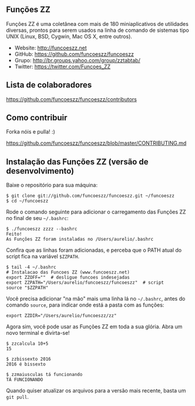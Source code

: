 ## Funções ZZ

Funções ZZ é uma coletânea com mais de 180 miniaplicativos de utilidades diversas, prontos para serem usados na linha de comando de sistemas tipo UNIX (Linux, BSD, Cygwin, Mac OS X, entre outros).

- Website: http://funcoeszz.net
- GitHub: https://github.com/funcoeszz/funcoeszz
- Grupo: http://br.groups.yahoo.com/group/zztabtab/
- Twitter: https://twitter.com/Funcoes_ZZ


## Lista de colaboradores

https://github.com/funcoeszz/funcoeszz/contributors


## Como contribuir

Forka nóis e pulla! :)

https://github.com/funcoeszz/funcoeszz/blob/master/CONTRIBUTING.md


## Instalação das Funções ZZ (versão de desenvolvimento)

Baixe o repositório para sua máquina:

    $ git clone git://github.com/funcoeszz/funcoeszz.git ~/funcoeszz
    $ cd ~/funcoeszz

Rode o comando seguinte para adicionar o carregamento das Funções ZZ no final de seu `~/.bashrc`:

    $ ./funcoeszz zzzz --bashrc
    Feito!
    As Funções ZZ foram instaladas no /Users/aurelio/.bashrc

Confira que as linhas foram adicionadas, e perceba que o PATH atual do script fica na variável `$ZZPATH`.

    $ tail -4 ~/.bashrc
    # Instalacao das Funcoes ZZ (www.funcoeszz.net)
    export ZZOFF=""  # desligue funcoes indesejadas
    export ZZPATH="/Users/aurelio/funcoeszz/funcoeszz"  # script
    source "$ZZPATH"

Você precisa adicionar "na mão" mais uma linha lá no `~/.bashrc`, antes do comando `source`, para indicar onde está a pasta com as funções:

    export ZZDIR="/Users/aurelio/funcoeszz/zz"

Agora sim, você pode usar as Funções ZZ em toda a sua glória. Abra um novo terminal e divirta-se!

    $ zzcalcula 10+5
    15
    
    $ zzbissexto 2016
    2016 é bissexto
    
    $ zzmaiusculas tá funcionando
    TÁ FUNCIONANDO

Quando quiser atualizar os arquivos para a versão mais recente, basta um `git pull`.
